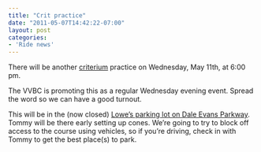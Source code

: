 ```yaml
---
title: "Crit practice"
date: "2011-05-07T14:42:22-07:00"
layout: post
categories:
- 'Ride news'
---
```


There will be another [criterium](https://en.wikipedia.org/wiki/Criterium) practice on Wednesday, May 11th, at 6:00 pm.  
  
The VVBC is promoting this as a regular Wednesday evening event. Spread the word so we can have a good turnout.

This will be in the (now closed) [Lowe’s parking lot on Dale Evans Parkway](https://maps.google.com/maps?f=q&source=s_q&hl=en&geocode=&q=Lowe's+near+Dale+Evans+Parkway,+Apple+Valley,+CA&aq=0&sll=37.0625,-95.677068&sspn=116.143266,108.105469&gl=us&ie=UTF8&hq=Lowe's&hnear=Dale+Evans+Pkwy,+Apple+Valley,+California&ll=34.527958,-117.213108&spn=0.004061,0.003299&t=h&z=18). Tommy will be there early setting up cones. We’re going to try to block off access to the course using vehicles, so if you’re driving, check in with Tommy to get the best place(s) to park.